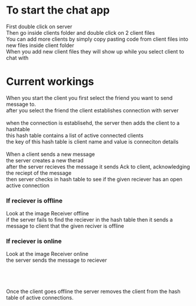 <h1>To start the chat app</h1>
First double click on server </br>
Then go inside clients folder and double click on 2 client files</br>
You can add more clients by simply copy pasting code from client files into new files inside client folder</br>
When you add new client files they will show up while you select client to chat with </br>

<h1>Current workings</h1>
When you start the client you first select the friend you want to send message to.</br>
after you select the friend the client establishes connection with server </br></br>
when the connection is establisehd, the server then adds the client to a hashtable </br>
this hash table contains a list of active connected clients </br>
the key of this hash table is client name and value is conneciton details </br></br>
When a client sends a new message </br>
the server creates a new therad</br>
after the server recieves the message it sends Ack to client, acknowledging the reciept of the message </br>
then server checks in hash table to see if the given reciever has an open active connection</br>

<h3>If reciever is offline</h3>
Look at the image Receiver offline</br>
if the server fails to find the reciever in the hash table then it sends a message to client that the given reciver is offline </br>

<h3>If reciever is online</h3>
Look at the image Receiver online</br>
the server sends the message to reciever</br>
</br></br></br></br>
Once the client goes offline the server removes the client from the hash table of active connections.
